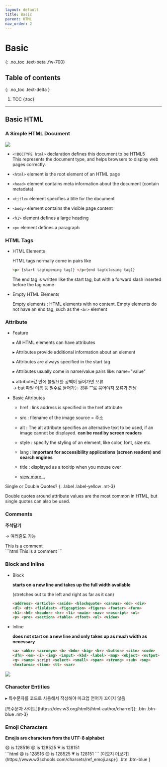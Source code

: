 ```yaml
---
layout: default
title: Basic
parent: HTML
nav_order: 2
---
```


# Basic
{: .no_toc .text-beta .fw-700}

## Table of contents
{: .no_toc .text-delta }

1. TOC
{:toc}

---

## Basic HTML

### A Simple HTML Document

![](https://gekdev.github.io/assets/images/noname01.png)

* `<!DOCTYPE html>` declaration defines this document to be HTML5 <br>
	This represents the document type, and helps browsers to display web pages correctly.
    
* `<html>` element is the root element of an HTML page

* `<head>` element contains meta information about the document (contain metadata)

* `<title>` element specifies a title for the document

* `<body>` element contains the visible page content

* `<h1>` element defines a large heading

* `<p>` element defines a paragraph

### HTML Tags
* HTML Elements
    
    HTML tags normally come in pairs like
    
    ```html
    <p> {start tag(opening tag)} </p>{end tag(closing tag)}
    ```
    The end tag is written like the start tag, but with a forward slash inserted before the tag name

* Empty HTML Elements

    Empty elements : HTML elements with no content. Empty elements do not have an end tag, such as the `<br>` element


### Attribute

* Feature

    &#9656; All HTML elements can have attributes

    &#9656; Attributes provide additional information about an element

    &#9656; Attributes are always specified in the start tag

    &#9656; Attributes usually come in name/value pairs like: name="value"

    &#9656; attribute값 안에 불필요한 공백이 들어가면 오류 <br>
            &#8594; but 파일 이름 등 필수로 들어가는 경우 “”로 묶어야지 오류가 안남

* Basic Attributes

    * href : link address is specified in the href attribute

    * src : filename of the image source = 주소

    * alt : The alt attribute specifies an alternative text to be used, if an image cannot be displayed. **can be read by screen readers**

    * style : specify the styling of an element, like color, font, size etc.

    * lang : **important for accessibility applications (screen readers) and search engines**

    * title : displayed as a tooltip when you mouse over

    * [view more...](https://www.w3schools.com/tags/ref_attributes.asp)


Single or Double Quotes?
{: .label .label-yellow .mt-3}
<div class="code-example" markdown="1">
Double quotes around attribute values are the most common in HTML, but single quotes can also be used.
</div>

### Comments

**주석달기**

&#8594; 여러줄도 가능

<div class="code-example" markdown="1">
<!-- This is a comment --> This is a comment
</div>
```html
<!-- This is a comment --> This is a comment
```

### Block and Inline

* Block

    **starts on a new line and takes up the full width available**

    (stretches out to the left and right as far as it can)

    ```html
    <address> <article> <aside> <blockquote> <canvas> <dd> <div> 
    <dl> <dt> <fieldset> <figcaption> <figure> <footer> <form> 
    <h1>-<h6> <header> <hr> <li> <main> <nav> <noscript> <ol> 
    <p> <pre> <section> <table> <tfoot> <ul> <video>
    ```

* Inline

    **does not start on a new line and only takes up as much width as necessary**

    ```html
    <a> <abbr> <acronym> <b> <bdo> <big> <br> <button> <cite> <code> 
    <dfn> <em> <i> <img> <input> <kbd> <label> <map> <object> <output> 
    <q> <samp> script <select> <small> <span> <strong> <sub> <sup> 
    <textarea> <time> <tt> <var>
    ```

![](https://gekdev.github.io/assets/images/blockorline.jpg)

### Character Entities

&#9656; 특수문자를 코드로 사용해서 작성해야 마크업 언어가 꼬이지 않음

<span class="fs-2">
[특수문자 사이트](https://dev.w3.org/html5/html-author/charref){: .btn .btn-blue .mt-3}
</span>

### Emoji Characters

**Emojis are characters from the UTF-8 alphabet**

<div class="code-example" markdown="1">
😄 is 128516
😍 is 128525
💗 is 128151
</div>
```html
😄 is 128516
😍 is 128525
💗 is 128151
```

<span class="fs-2">
[이모지 더보기](https://www.w3schools.com/charsets/ref_emoji.asp){: .btn .btn-blue }
</span>
